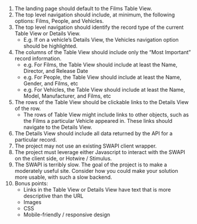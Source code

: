 1. The landing page should default to the Films Table View.
2. The top level navigation should include, at minimum, the following options: Films, People, and Vehicles.
3. The top level navigation should identify the record type of the current Table View or Details View.
    * E.g. If on a vehicle’s Details View, the Vehicles navigation option should be highlighted.
4. The columns of the Table View should include only the “Most Important” record information.
    * e.g. For Films, the Table View should include at least the Name, Director, and Release Date
    * e.g. For People, the Table View should include at least the Name, Gender, and Films, etc
    * e.g. For Vehicles, the Table View should include at least the Name, Model, Manufacturer, and Films, etc
5. The rows of the Table View should be clickable links to the Details View of the row.
    * The rows of Table View might include links to other objects, such as the Films a particular Vehicle appeared in. These links should navigate to the Details View.
6. The Details View should include all data returned by the API for a particular record.
7. The project may not use an existing SWAPI client wrapper.
8. The project must leverage either Javascript to interact with the SWAPI on the client side, or Hotwire / Stimulus.
9. The SWAPI is terribly slow. The goal of the project is to make a moderately useful site. Consider how you could make your solution more usable, with such a slow backend.
10. Bonus points:
    * Links in the Table View or Details View have text that is more descriptive than the URL
    * Images
    * CSS
    * Mobile-friendly / responsive design